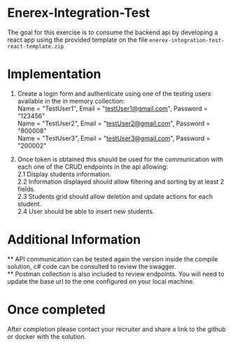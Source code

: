 # Enerex-Integration-Test

The goal for this exercise is to consume the backend api by developing a react app using the provided template on the file `enerex-integration-test-react-template.zip`

# Implementation

1. Create a login form and authenticate using one of the testing users available in the in memory collection: <br>
   Name = "TestUser1", Email = "testUser1@gmail.com", Password = "123456" <br>
   Name = "TestUser2", Email = "testUser2@gmail.com", Password = "800008" <br>
   Name = "TestUser3", Email = "testUser3@gmail.com", Password = "200002" <br>

2. Once token is obtained this should be used for the communication with each one of the CRUD endpoints in the api allowing: <br>
   2.1 Display students information. <br>
   2.2 Information displayed should allow filtering and sorting by at least 2 fields. <br>
   2.3 Students grid should allow deletion and update actions for each student. <br>
   2.4 User should be able to insert new students. <br>

# Additional Information

** API communication can be tested again the version inside the compile solution, c# code can be consulted to review the swagger. <br>
** Postman collection is also included to review endpoints. You will need to update the base url to the one configured on your local machine. <br>

# Once completed

After completion please contact your recruiter and share a link to the github or docker with the solution.
